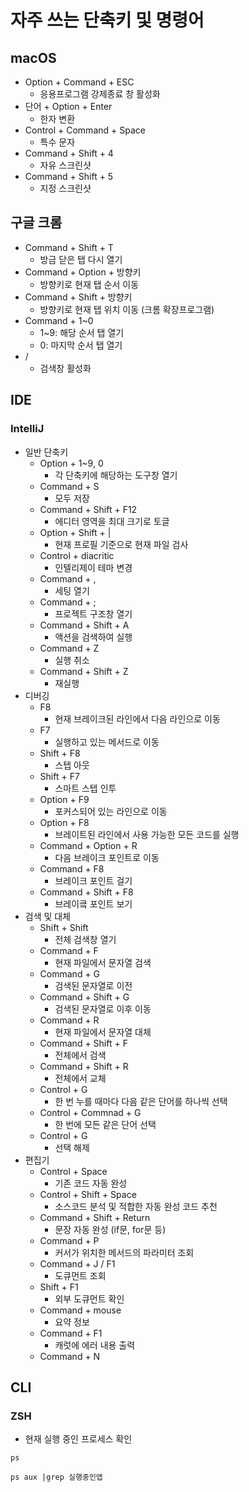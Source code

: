 # 자주 쓰는 단축키 및 명령어
## macOS
- Option + Command + ESC
	- 응용프로그램 강제종료 창 활성화
- 단어 + Option + Enter
	- 한자 변환
- Control + Command + Space
	- 특수 문자
- Command + Shift + 4
	- 자유 스크린샷
- Command + Shift + 5
	- 지정 스크린샷
## 구글 크롬
- Command + Shift + T
	- 방금 닫은 탭 다시 열기
- Command + Option + 방향키
	- 방향키로 현재 탭 순서 이동
- Command + Shift + 방향키
	- 방향키로 현재 탭 위치 이동 (크롬 확장프로그램)
- Command + 1~0
	- 1~9: 해당 순서 탭 열기
	- 0: 마지막 순서 탭 열기
- / 
	- 검색창 활성화
## IDE
### IntelliJ
- 일반 단축키
	- Option + 1~9, 0
		- 각 단축키에 해당하는 도구창 열기
	- Command + S
		- 모두 저장
	- Command + Shift + F12
		- 에디터 영역을 최대 크기로 토글
	- Option + Shift + | 
		- 현재 프로필 기준으로 현재 파일 검사
	- Control + diacritic
		- 인텔리제이 테마 변경
	- Command + ,
		- 세팅 열기
	- Command + ;
		- 프로젝트 구조창 열기
	- Command + Shift + A
		- 액션을 검색하여 실행
	- Command + Z
		- 실행 취소
	- Command + Shift + Z
		- 재실행
- 디버깅
	- F8
		- 현재 브레이크된 라인에서 다음 라인으로 이동
	- F7
		- 실행하고 있는 메서드로 이동
	- Shift + F8
		- 스텝 아웃
	- Shift + F7
		- 스마트 스텝 인투
	- Option + F9
		- 포커스되어 있는 라인으로 이동
	- Option + F8
		- 브레이트된 라인에서 사용 가능한 모든 코드를 실행
	- Command + Option + R
		- 다음 브레이크 포인트로 이동
	- Command + F8
		- 브레이크 포인트 걸기
	- Command + Shift + F8
		- 브레이킄 포인트 보기
- 검색 및 대체
	- Shift + Shift
		- 전체 검색창 열기
	- Command + F
		- 현재 파일에서 문자열 검색
	- Command + G
		- 검색된 문자열로 이전
	- Command + Shift + G
		- 검색된 문자열로 이후 이동
	- Command + R
		- 현재 파일에서 문자열 대체
	- Command + Shift + F
		- 전체에서 검색
	- Command + Shift + R
		- 전체에서 교체
	- Control + G
		- 한 번 누를 때마다 다음 같은 단어를 하나씩 선택
	- Control + Commnad + G
		- 한 번에 모든 같은 단어 선택
	- Control + G
		- 선택 해제
- 편집기
	- Control + Space
		- 기존 코드 자동 완성
	- Control + Shift + Space
		- 소스코드 분석 및 적합한 자동 완성 코드 추천
	- Command + Shift + Return
		- 문장 자동 완성 (if문, for문 등)
	- Command + P
		- 커서가 위치한 메서드의 파라미터 조회
	- Command + J / F1
		- 도큐먼트 조회
	- Shift + F1
		- 외부 도큐먼트 확인
	- Command + mouse
		- 요약 정보
	- Command + F1
		- 캐럿에 에러 내용 출력
	- Command + N

## CLI
### ZSH
- 현재 실행 중인 프로세스 확인
```
ps
```
```
ps aux |grep 실행중인앱
```
